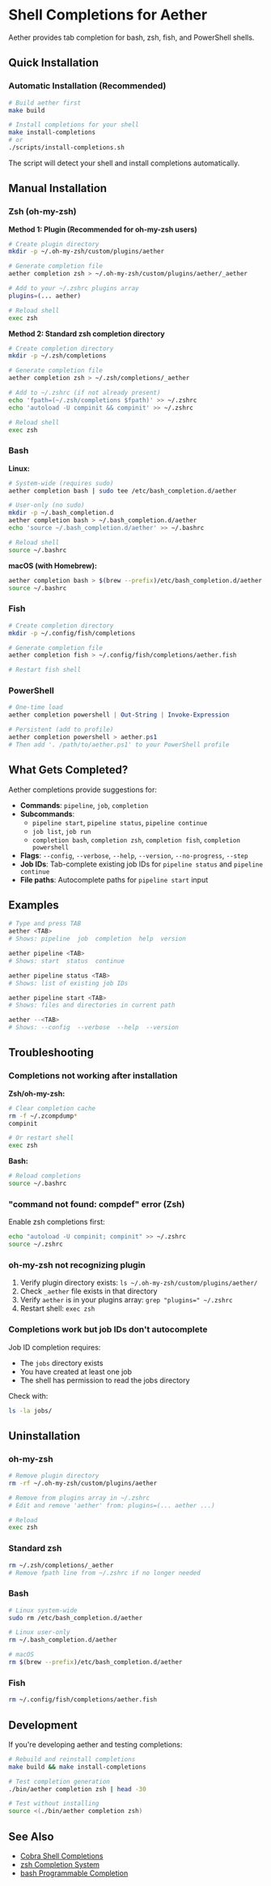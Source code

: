 # Shell Completions for Aether

Aether provides tab completion for bash, zsh, fish, and PowerShell shells.

## Quick Installation

### Automatic Installation (Recommended)

```bash
# Build aether first
make build

# Install completions for your shell
make install-completions
# or
./scripts/install-completions.sh
```

The script will detect your shell and install completions automatically.

## Manual Installation

### Zsh (oh-my-zsh)

**Method 1: Plugin (Recommended for oh-my-zsh users)**

```bash
# Create plugin directory
mkdir -p ~/.oh-my-zsh/custom/plugins/aether

# Generate completion file
aether completion zsh > ~/.oh-my-zsh/custom/plugins/aether/_aether

# Add to your ~/.zshrc plugins array
plugins=(... aether)

# Reload shell
exec zsh
```

**Method 2: Standard zsh completion directory**

```bash
# Create completion directory
mkdir -p ~/.zsh/completions

# Generate completion file
aether completion zsh > ~/.zsh/completions/_aether

# Add to ~/.zshrc (if not already present)
echo 'fpath=(~/.zsh/completions $fpath)' >> ~/.zshrc
echo 'autoload -U compinit && compinit' >> ~/.zshrc

# Reload shell
exec zsh
```

### Bash

**Linux:**
```bash
# System-wide (requires sudo)
aether completion bash | sudo tee /etc/bash_completion.d/aether

# User-only (no sudo)
mkdir -p ~/.bash_completion.d
aether completion bash > ~/.bash_completion.d/aether
echo 'source ~/.bash_completion.d/aether' >> ~/.bashrc

# Reload shell
source ~/.bashrc
```

**macOS (with Homebrew):**
```bash
aether completion bash > $(brew --prefix)/etc/bash_completion.d/aether
source ~/.bashrc
```

### Fish

```bash
# Create completion directory
mkdir -p ~/.config/fish/completions

# Generate completion file
aether completion fish > ~/.config/fish/completions/aether.fish

# Restart fish shell
```

### PowerShell

```powershell
# One-time load
aether completion powershell | Out-String | Invoke-Expression

# Persistent (add to profile)
aether completion powershell > aether.ps1
# Then add '. /path/to/aether.ps1' to your PowerShell profile
```

## What Gets Completed?

Aether completions provide suggestions for:

- **Commands**: `pipeline`, `job`, `completion`
- **Subcommands**:
  - `pipeline start`, `pipeline status`, `pipeline continue`
  - `job list`, `job run`
  - `completion bash`, `completion zsh`, `completion fish`, `completion powershell`
- **Flags**: `--config`, `--verbose`, `--help`, `--version`, `--no-progress`, `--step`
- **Job IDs**: Tab-complete existing job IDs for `pipeline status` and `pipeline continue`
- **File paths**: Autocomplete paths for `pipeline start` input

## Examples

```bash
# Type and press TAB
aether <TAB>
# Shows: pipeline  job  completion  help  version

aether pipeline <TAB>
# Shows: start  status  continue

aether pipeline status <TAB>
# Shows: list of existing job IDs

aether pipeline start <TAB>
# Shows: files and directories in current path

aether --<TAB>
# Shows: --config  --verbose  --help  --version
```

## Troubleshooting

### Completions not working after installation

**Zsh/oh-my-zsh:**
```bash
# Clear completion cache
rm -f ~/.zcompdump*
compinit

# Or restart shell
exec zsh
```

**Bash:**
```bash
# Reload completions
source ~/.bashrc
```

### "command not found: compdef" error (Zsh)

Enable zsh completions first:
```bash
echo "autoload -U compinit; compinit" >> ~/.zshrc
source ~/.zshrc
```

### oh-my-zsh not recognizing plugin

1. Verify plugin directory exists: `ls ~/.oh-my-zsh/custom/plugins/aether/`
2. Check `_aether` file exists in that directory
3. Verify `aether` is in your plugins array: `grep "plugins=" ~/.zshrc`
4. Restart shell: `exec zsh`

### Completions work but job IDs don't autocomplete

Job ID completion requires:
- The `jobs` directory exists
- You have created at least one job
- The shell has permission to read the jobs directory

Check with:
```bash
ls -la jobs/
```

## Uninstallation

### oh-my-zsh
```bash
# Remove plugin directory
rm -rf ~/.oh-my-zsh/custom/plugins/aether

# Remove from plugins array in ~/.zshrc
# Edit and remove 'aether' from: plugins=(... aether ...)

# Reload
exec zsh
```

### Standard zsh
```bash
rm ~/.zsh/completions/_aether
# Remove fpath line from ~/.zshrc if no longer needed
```

### Bash
```bash
# Linux system-wide
sudo rm /etc/bash_completion.d/aether

# Linux user-only
rm ~/.bash_completion.d/aether

# macOS
rm $(brew --prefix)/etc/bash_completion.d/aether
```

### Fish
```bash
rm ~/.config/fish/completions/aether.fish
```

## Development

If you're developing aether and testing completions:

```bash
# Rebuild and reinstall completions
make build && make install-completions

# Test completion generation
./bin/aether completion zsh | head -30

# Test without installing
source <(./bin/aether completion zsh)
```

## See Also

- [Cobra Shell Completions](https://github.com/spf13/cobra)
- [zsh Completion System](http://zsh.sourceforge.net/Doc/Release/Completion-System.html)
- [bash Programmable Completion](https://www.gnu.org/software/bash/manual/html_node/Programmable-Completion.html)
